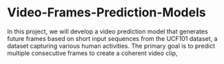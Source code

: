 # Video-Frames-Prediction-Models
In this project, we will develop a video prediction model that generates future frames based on short input sequences from the UCF101 dataset, a dataset capturing various human activities. The primary goal is to predict multiple consecutive frames to create a coherent video clip,
